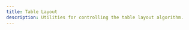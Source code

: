 ```yaml
---
title: Table Layout
description: Utilities for controlling the table layout algorithm.
---
```

<div>
    <table-utility prefix="table" property="table-layout" class="mb-lg"></table-utility>
</div>